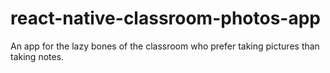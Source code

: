 # react-native-classroom-photos-app
An app for the lazy bones of the classroom who prefer taking pictures than taking notes.
